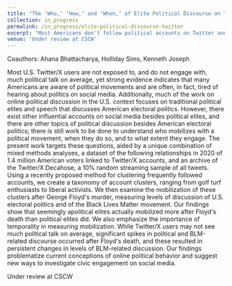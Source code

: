 ```yaml
---
title: "The ‘Who,’ ‘How,’ and ‘When,’ of Elite Political Discourse on Twitter/X Before and After the Murder of George Floyd."
collection: in_progress
permalink: /in_progress/elite-political-discourse-twitter
excerpt: "Most Americans don't follow political accounts on Twitter and see very little political content on average. However, 55% of Americans are worn out by the amount of political content they see on social media. Why? Political content spikes after key events, even (especially) in seemingly apolitical spaces."
venue: 'Under review at CSCW'
---
```

Coauthors: Ahana Bhattacharya, Holliday Sims, Kenneth Joseph

Most U.S. Twitter/X users are not exposed to, and do not engage with, much political talk on average, yet strong evidence indicates that many Americans are aware of political movements and are often, in fact, tired of hearing about politics on social media. Additionally, much of the work on online political discussion in the U.S. context focuses on traditional political elites and speech that discusses American electoral politics. However, there exist other influential accounts on social media besides political elites, and there are other topics of political discussion besides American electoral politics; there is still work to be done to understand who mobilizes with a political movement, when they do so, and to what extent they engage. The present work targets these questions, aided by a unique combination of mixed methods analyses, a dataset of the following relationships in 2020 of 1.4 million American voters linked to Twitter/X accounts, and an archive of the Twitter/X Decahose, a 10% random streaming sample of all tweets. Using a recently proposed method for clustering frequently followed accounts, we create a taxonomy of account clusters, ranging from golf turf enthusiasts to liberal activists. We then examine the mobilization of these clusters after George Floyd's murder, measuring levels of discussion of U.S. electoral politics and of the Black Lives Matter movement. Our findings show that seemingly apolitical elites actually mobilized more after Floyd's death than political elites did. We also emphasize the importance of temporality in measuring mobilization. While Twitter/X users may not see much political talk on average, significant spikes in political and BLM-related discourse occurred after Floyd's death, and these resulted in persistent changes in levels of BLM-related discussion. Our findings problematize current conceptions of online political behavior and suggest new ways to investigate civic engagement on social media. 

Under review at CSCW
